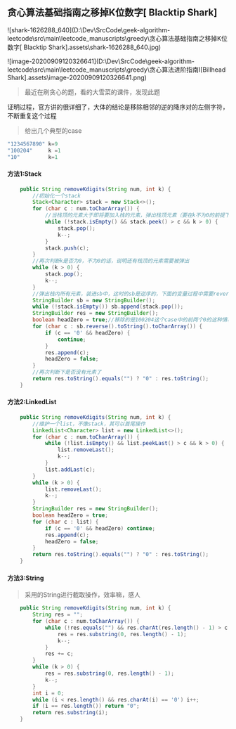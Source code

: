 ## 贪心算法基础指南之移掉K位数字[ Blacktip Shark]

![shark-1626288_640](D:\Dev\SrcCode\geek-algorithm-leetcode\src\main\leetcode_manuscripts\greedy\贪心算法基础指南之移掉K位数字[ Blacktip Shark].assets\shark-1626288_640.jpg)

![image-20200909120326641](D:\Dev\SrcCode\geek-algorithm-leetcode\src\main\leetcode_manuscripts\greedy\贪心算法进阶指南I[Billhead Shark].assets\image-20200909120326641.png)

> 最近在刷贪心的题，看的大雪菜的课件，发现此题

证明过程，官方讲的很详细了，大体的结论是移除相邻的逆的降序对的左侧字符，不断重复这个过程

> 给出几个典型的case

```java
"1234567890" k=9
"100204"     k =1
"10"         k=1
```

#### 方法1:Stack

```java
    public String removeKdigits(String num, int k) {
        //初始化一个stack
        Stack<Character> stack = new Stack<>();
        for (char c : num.toCharArray()) {
            //当栈顶的元素大于即将要加入栈的元素，弹出栈顶元素（要在k不为0的前提下）
            while (!stack.isEmpty() && stack.peek() > c && k > 0) {
                stack.pop();
                k--;
            }
            stack.push(c);
        }
        //再次判断k是否为0，不为0的话，说明还有栈顶的元素需要被弹出
        while (k > 0) {
            stack.pop();
            k--;
        }
        //弹出栈内所有元素，装进sb中，这时的sb是逆序的，下面的变量过程中需要reverse
        StringBuilder sb = new StringBuilder();
        while (!stack.isEmpty()) sb.append(stack.pop());
        StringBuilder res = new StringBuilder();
        boolean headZero = true;//移除的是100204这个case中的前两个0的这种情况，204之间的0不需要被移除（k=1）
        for (char c : sb.reverse().toString().toCharArray()) {
            if (c == '0' && headZero) {
                continue;
            }
            res.append(c);
            headZero = false;
        }
        //再次判断下是否没有元素了
        return res.toString().equals("") ? "0" : res.toString();
    }
```

#### 方法2:LinkedList

```java
    public String removeKdigits(String num, int k) {
        //维护一个list，不像stack，其可以首尾操作
        LinkedList<Character> list = new LinkedList<>();
        for (char c : num.toCharArray()) {
            while (!list.isEmpty() && list.peekLast() > c && k > 0) {
                list.removeLast();
                k--;
            }
            list.addLast(c);
        }
        while (k > 0) {
            list.removeLast();
            k--;
        }
        StringBuilder res = new StringBuilder();
        boolean headZero = true;
        for (char c : list) {
            if (c == '0' && headZero) continue;
            res.append(c);
            headZero = false;
        }
        return res.toString().equals("") ? "0" : res.toString();
    }
```

#### 方法3:String

> 采用的String进行截取操作，效率嘛，感人

```java
    public String removeKdigits(String num, int k) {
        String res = "";
        for (char c : num.toCharArray()) {
            while (!res.equals("") && res.charAt(res.length() - 1) > c && k > 0) {
                res = res.substring(0, res.length() - 1);
                k--;
            }
            res += c;
        }
        while (k > 0) {
            res = res.substring(0, res.length() - 1);
            k--;
        }
        int i = 0;
        while (i < res.length() && res.charAt(i) == '0') i++;
        if (i == res.length()) return "0";
        return res.substring(i);
    }
```







